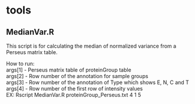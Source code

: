 # tools
## MedianVar.R
This script is for calculating the median of normalized variance from a Perseus matrix table.

How to run:<br/>
args[1] - Perseus matrix table of proteinGroup table<br/>
args[2] - Row number of the annotation for sample groups<br/>
args[3] - Row number of the annotation of Type which shows E, N, C and T<br/>
args[4] - Row number of the first row of intensity values<br/>
EX: Rscript MedianVar.R proteinGroup_Perseus.txt 4 1 5<br/>
